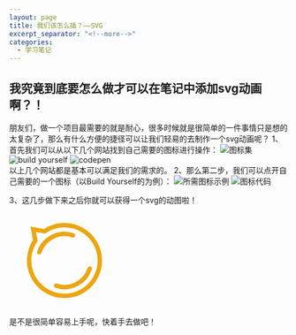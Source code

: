 ```yaml
---
layout: page
title: 我们该怎么插？——SVG
excerpt_separator: "<!--more-->"
categories:
  - 学习笔记
---
```

## 我究竟到底要怎么做才可以在笔记中添加svg动画啊？！<br>
朋友们，做一个项目最需要的就是耐心，很多时候就是很简单的一件事情只是想的太复杂了，那么有什么方便的捷径可以让我们轻易的去制作一个svg动画呢？<!--more-->
1、首先我们可以从以下几个网站找到自己需要的图标进行操作：
![图标集](https://gitee.com/jiayiluo/gagagapop/raw/gh-pages/assets/images/%E5%9B%BE%E6%A0%87%E5%BA%93-%E4%B8%AD%E6%96%87%E7%BD%91.png)
![build yourself](https://gitee.com/jiayiluo/gagagapop/raw/gh-pages/assets/images/Build%20Yourself.png)
![codepen](https://gitee.com/jiayiluo/gagagapop/raw/gh-pages/assets/images/codepen.png)  
以上几个网站都是基本可以满足我们的需求的。
2、那么第二步，我们可以点开自己需要的一个图标（以Build Yourself的为例）：
![所需图标示例](https://gitee.com/jiayiluo/gagagapop/raw/gh-pages/assets/images/%E5%AF%BB%E6%89%BE%E6%89%80%E9%9C%80%E5%9B%BE%E6%A0%87%E7%A4%BA%E4%BE%8B.png)
![图标代码](https://gitee.com/jiayiluo/gagagapop/raw/gh-pages/assets/images/%E7%A4%BA%E4%BE%8B%E5%9B%BE%E6%A0%87%E7%9A%84svg%E4%BB%A3%E7%A0%81.png)
  
3、这几步做下来之后你就可以获得一个svg的动图啦！
<svg width="200px"  height="200px"  xmlns="http://www.w3.org/2000/svg" viewBox="0 0 100 100" preserveAspectRatio="xMidYMid" class="lds-disqus" style="background: none;"><path ng-attr-d="{{config.d}}" ng-attr-stroke-width="{{config.width}}" ng-attr-stroke="{{config.stroke}}" fill="none" d="M82 50A32 32 0 1 1 23.533421623214014 32.01333190873183 L21.71572875253809 21.7157287525381 L32.013331908731814 23.53342162321403 A32 32 0 0 1 82 50" stroke-width="4" stroke="#eca611"></path><circle cx="50" cy="50" ng-attr-r="{{config.radius2}}" ng-attr-stroke-width="{{config.width}}" ng-attr-stroke="{{config.stroke}}" ng-attr-stroke-dasharray="{{config.dasharray}}" fill="none" stroke-linecap="round" r="24" stroke-width="4" stroke="#eca611" stroke-dasharray="37.69911184307752 37.69911184307752" transform="rotate(191.821 50 50)"><animateTransform attributeName="transform" type="rotate" calcMode="linear" values="0 50 50;360 50 50" keyTimes="0;1" dur="1s" begin="0s" repeatCount="indefinite"></animateTransform></circle></svg>  
是不是很简单容易上手呢，快着手去做吧！